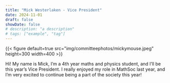 ```yaml
---
title: "Mick Westerlaken - Vice President"
date: 2024-11-01
draft: false
showDate: false
# description: "a description"
# tags: ["example", "tag"]
---
```

{{< figure default=true src="img/committeephotos/mickymouse.jpeg" height=300 width=400 >}}

Hi! My name is Mick, I’m a 4th year maths and physics student, and I’ll be this year’s Vice President. I really enjoyed my role in MathSoc last year, and I’m very excited to continue being a part of the society this year!
